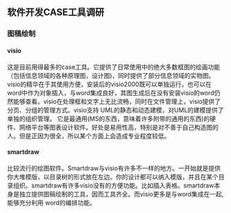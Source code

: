 ## 软件开发CASE工具调研
### 图稿绘制
#### visio
   这是目前用得最多的case工具。它提供了日常使用中的绝大多数框图的绘画功能（包括信息领域的各种原理图，设计图)，同时提供了部分信息领域的实物图。
   visio的精华在于其使用方便，安装后的visio2000既可以单独运行，也可以在word中作为对象插入，与word集成良好，其图生成后在没有安装visio的word仍然能够查看。visio在处理框和文字上无比流畅，同时在文件管理上，visio提供了分页、分组的管理方式。visio支持 UML的静态和动态建模，对UML的建模提供了单独的组织管理。
   它是最通用(MS的东西，意味着许多附带的通用的东西)的硬件、网络平台等图表设计软件。好处是易用性高，特别是对不善于自己构造图的人。但是正因为很全，所以某个方面上会造成专业程度较低。
#### smartdraw
   比较流行的绘图软件。Smartdraw与visio有许多不一样的地方。一开始就是提供你大堆模版，以目录树的形式放在左边。你的设计都可以纳入模版，并且在某个目录组织。smartdraw有许多visio没有的方便功能。比如插入表格。smartdraw本身是独立提供图稿绘制的工具，因而工具齐全。而visio更多是与word集成在一起,能够充分利用 word的编排功能。

